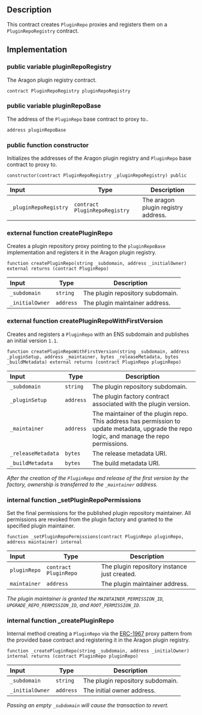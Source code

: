 ## Description

This contract creates `PluginRepo` proxies and registers them on a `PluginRepoRegistry` contract.

## Implementation

### public variable pluginRepoRegistry

The Aragon plugin registry contract.

```solidity
contract PluginRepoRegistry pluginRepoRegistry
```

### public variable pluginRepoBase

The address of the `PluginRepo` base contract to proxy to..

```solidity
address pluginRepoBase
```

### public function constructor

Initializes the addresses of the Aragon plugin registry and `PluginRepo` base contract to proxy to.

```solidity
constructor(contract PluginRepoRegistry _pluginRepoRegistry) public
```

| Input                 | Type                          | Description                         |
| :-------------------- | ----------------------------- | ----------------------------------- |
| `_pluginRepoRegistry` | `contract PluginRepoRegistry` | The aragon plugin registry address. |

### external function createPluginRepo

Creates a plugin repository proxy pointing to the `pluginRepoBase` implementation and registers it in the Aragon plugin registry.

```solidity
function createPluginRepo(string _subdomain, address _initialOwner) external returns (contract PluginRepo)
```

| Input           | Type      | Description                      |
| :-------------- | --------- | -------------------------------- |
| `_subdomain`    | `string`  | The plugin repository subdomain. |
| `_initialOwner` | `address` | The plugin maintainer address.   |

### external function createPluginRepoWithFirstVersion

Creates and registers a `PluginRepo` with an ENS subdomain and publishes an initial version `1.1`.

```solidity
function createPluginRepoWithFirstVersion(string _subdomain, address _pluginSetup, address _maintainer, bytes _releaseMetadata, bytes _buildMetadata) external returns (contract PluginRepo pluginRepo)
```

| Input              | Type      | Description                                                                                                                                 |
| :----------------- | --------- | ------------------------------------------------------------------------------------------------------------------------------------------- |
| `_subdomain`       | `string`  | The plugin repository subdomain.                                                                                                            |
| `_pluginSetup`     | `address` | The plugin factory contract associated with the plugin version.                                                                             |
| `_maintainer`      | `address` | The maintainer of the plugin repo. This address has permission to update metadata, upgrade the repo logic, and manage the repo permissions. |
| `_releaseMetadata` | `bytes`   | The release metadata URI.                                                                                                                   |
| `_buildMetadata`   | `bytes`   | The build metadata URI.                                                                                                                     |

_After the creation of the `PluginRepo` and release of the first version by the factory, ownership is transferred to the `_maintainer` address._

### internal function \_setPluginRepoPermissions

Set the final permissions for the published plugin repository maintainer. All permissions are revoked from the plugin factory and granted to the specified plugin maintainer.

```solidity
function _setPluginRepoPermissions(contract PluginRepo pluginRepo, address maintainer) internal
```

| Input        | Type                  | Description                                  |
| :----------- | --------------------- | -------------------------------------------- |
| `pluginRepo` | `contract PluginRepo` | The plugin repository instance just created. |
| `maintainer` | `address`             | The plugin maintainer address.               |

_The plugin maintainer is granted the `MAINTAINER_PERMISSION_ID`, `UPGRADE_REPO_PERMISSION_ID`, and `ROOT_PERMISSION_ID`._

### internal function \_createPluginRepo

Internal method creating a `PluginRepo` via the [ERC-1967](https://eips.ethereum.org/EIPS/eip-1967) proxy pattern from the provided base contract and registering it in the Aragon plugin registry.

```solidity
function _createPluginRepo(string _subdomain, address _initialOwner) internal returns (contract PluginRepo pluginRepo)
```

| Input           | Type      | Description                      |
| :-------------- | --------- | -------------------------------- |
| `_subdomain`    | `string`  | The plugin repository subdomain. |
| `_initialOwner` | `address` | The initial owner address.       |

_Passing an empty `_subdomain` will cause the transaction to revert._

<!--CONTRACT_END-->
